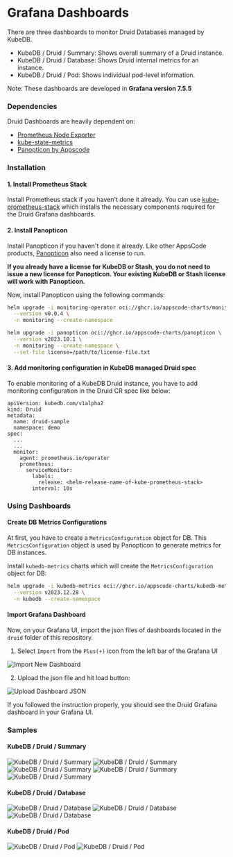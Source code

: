 # Grafana Dashboards

There are three dashboards to monitor Druid Databases managed by KubeDB.

- KubeDB / Druid / Summary: Shows overall summary of a Druid instance.
- KubeDB / Druid / Database: Shows Druid internal metrics for an instance.
- KubeDB / Druid / Pod: Shows individual pod-level information.

Note: These dashboards are developed in **Grafana version 7.5.5**

### Dependencies

Druid Dashboards are heavily dependent on:

- [Prometheus Node Exporter](https://github.com/prometheus/node_exporter)
- [kube-state-metrics](https://github.com/kubernetes/kube-state-metrics)
- [Panopticon by Appscode](https://byte.builders/blog/post/introducing-panopticon/)


### Installation

#### 1. Install Prometheus Stack

Install Prometheus stack if you haven't done it already. You can use [kube-prometheus-stack](https://artifacthub.io/packages/helm/prometheus-community/kube-prometheus-stack) which installs the necessary components required for the Druid Grafana dashboards.

#### 2. Install Panopticon

Install Panopticon if you haven't done it already. Like other AppsCode products, [Panopticon](https://byte.builders/blog/post/introducing-panopticon/) also need a license to run.

**If you already have a license for KubeDB or Stash, you do not need to issue a new license for Panopticon. Your existing KubeDB or Stash license will work with Panopticon.**

Now, install Panopticon using the following commands:

```bash
helm upgrade -i monitoring-operator oci://ghcr.io/appscode-charts/monitoring-operator \
  --version v0.0.4 \
  -n monitoring --create-namespace

helm upgrade -i panopticon oci://ghcr.io/appscode-charts/panopticon \
  --version v2023.10.1 \
  -n monitoring --create-namespace \
  --set-file license=/path/to/license-file.txt
```

#### 3. Add monitoring configuration in KubeDB managed Druid spec

To enable monitoring of a KubeDB Druid instance, you have to add monitoring configuration in the Druid CR spec like below:

```
apiVersion: kubedb.com/v1alpha2
kind: Druid
metadata:
  name: druid-sample
  namespace: demo
spec:
  ...
  ...
  monitor:
    agent: prometheus.io/operator
    prometheus:
      serviceMonitor:
        labels:
          release: <helm-release-name-of-kube-prometheus-stack>
        interval: 10s
```

### Using Dashboards

#### Create DB Metrics Configurations

At first, you have to create a `MetricsConfiguration` object for DB. This `MetricsConfiguration` object is used by Panopticon to generate metrics for DB instances.

Install `kubedb-metrics` charts which will create the `MetricsConfiguration` object for DB:

```bash
helm upgrade -i kubedb-metrics oci://ghcr.io/appscode-charts/kubedb-metrics \
  --version v2023.12.28 \
  -n kubedb --create-namespace
```

#### Import Grafana Dashboard

Now, on your Grafana UI, import the json files of dashboards located in the `druid` folder of this repository.


1. Select `Import` from the `Plus(+)` icon from the left bar of the Grafana UI

![Import New Dashboard](/druid/images/import_dashboard_1.png)

2. Upload the json file and hit load button:

![Upload Dashboard JSON](/druid/images/import_dashboard_2.png)


If you followed the instruction properly, you should see the Druid Grafana dashboard in your Grafana UI.

### Samples

####  KubeDB / Druid / Summary

![KubeDB / Druid / Summary](/druid/images/druid-summary-1.png)
![KubeDB / Druid / Summary](/druid/images/druid-summary-2.png)
![KubeDB / Druid / Summary](/druid/images/druid-summary-3.png)
![KubeDB / Druid / Summary](/druid/images/druid-summary-4.png)
![KubeDB / Druid / Summary](/druid/images/druid-summary-5.png)

#### KubeDB / Druid / Database

![KubeDB / Druid / Database](/druid/images/druid-database-1.png)
![KubeDB / Druid / Database](/druid/images/druid-database-2.png)
![KubeDB / Druid / Database](/druid/images/druid-database-3.png)

#### KubeDB / Druid / Pod

![KubeDB / Druid / Pod](/druid/images/druid-pod-1.png)
![KubeDB / Druid / Pod](/druid/images/druid-pod-2.png)
